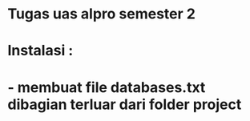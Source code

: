 # Tugas uas alpro semester 2

# Instalasi :
# - membuat file databases.txt dibagian terluar dari folder project 
